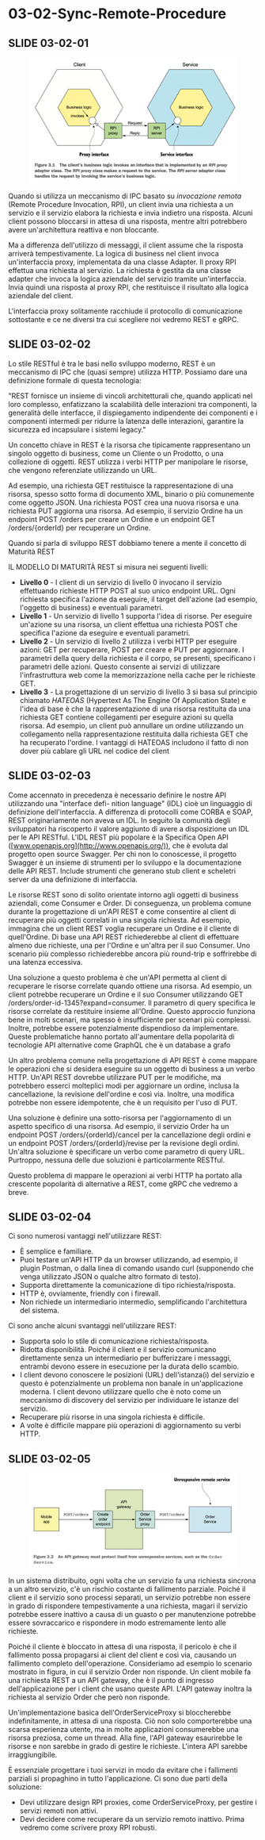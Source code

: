 # 03-02-Sync-Remote-Procedure

## SLIDE 03-02-01

<figure><img src="../.gitbook/assets/Screenshot 2023-08-18 alle 18.07.01.png" alt=""><figcaption></figcaption></figure>

Quando si utilizza un meccanismo di IPC basato su _invocazione remota_ (Remote Procedure Invocation, RPI), un client invia una richiesta a un servizio e il servizio elabora la richiesta e invia indietro una risposta. Alcuni client possono bloccarsi in attesa di una risposta, mentre altri potrebbero avere un'architettura reattiva e non bloccante.&#x20;

Ma a differenza dell'utilizzo di messaggi, il client assume che la risposta arriverà tempestivamente. La logica di business nel client invoca un'interfaccia proxy, implementata da una classe Adapter. Il proxy RPI effettua una richiesta al servizio. La richiesta è gestita da una classe adapter che invoca la logica aziendale del servizio tramite un'interfaccia. Invia quindi una risposta al proxy RPI, che restituisce il risultato alla logica aziendale del client.

L'interfaccia proxy solitamente racchiude il protocollo di comunicazione sottostante e ce ne diversi tra cui scegliere noi vedremo REST e gRPC.

## SLIDE 03-02-02

Lo stile RESTful è tra le basi nello sviluppo moderno, REST è un meccanismo di IPC che (quasi sempre) utilizza HTTP. Possiamo dare una definizione formale di questa tecnologia:&#x20;

"REST fornisce un insieme di vincoli architetturali che, quando applicati nel loro complesso, enfatizzano la scalabilità delle interazioni tra componenti, la generalità delle interfacce, il dispiegamento indipendente dei componenti e i componenti intermedi per ridurre la latenza delle interazioni, garantire la sicurezza ed incapsulare i sistemi legacy."&#x20;

Un concetto chiave in REST è la risorsa che tipicamente rappresentano un singolo oggetto di business, come un Cliente o un Prodotto, o una collezione di oggetti. REST utilizza i verbi HTTP per manipolare le risorse, che vengono referenziate utilizzando un URL.&#x20;

Ad esempio, una richiesta GET restituisce la rappresentazione di una risorsa, spesso sotto forma di documento XML, binario o più comunemente come oggetto JSON. Una richiesta POST crea una nuova risorsa e una richiesta PUT aggiorna una risorsa. Ad esempio, il servizio Ordine ha un endpoint POST /orders per creare un Ordine e un endpoint GET /orders/{orderId} per recuperare un Ordine.

Quando si parla di sviluppo REST dobbiamo tenere a mente il concetto di Maturità REST

IL MODELLO DI MATURITÀ REST si misura nei seguenti livelli:&#x20;

* **Livello 0** - I client di un servizio di livello 0 invocano il servizio effettuando richieste HTTP POST al suo unico endpoint URL. Ogni richiesta specifica l'azione da eseguire, il target dell'azione (ad esempio, l'oggetto di business) e eventuali parametri.&#x20;
* **Livello 1** - Un servizio di livello 1 supporta l'idea di risorse. Per eseguire un'azione su una risorsa, un client effettua una richiesta POST che specifica l'azione da eseguire e eventuali parametri.&#x20;
* **Livello 2** - Un servizio di livello 2 utilizza i verbi HTTP per eseguire azioni: GET per recuperare, POST per creare e PUT per aggiornare. I parametri della query della richiesta e il corpo, se presenti, specificano i parametri delle azioni. Questo consente ai servizi di utilizzare l'infrastruttura web come la memorizzazione nella cache per le richieste GET.&#x20;
* **Livello 3** - La progettazione di un servizio di livello 3 si basa sul principio chiamato _HATEOAS_ (Hypertext As The Engine Of Application State) e l'idea di base è che la rappresentazione di una risorsa restituita da una richiesta GET contiene collegamenti per eseguire azioni su quella risorsa. Ad esempio, un client può annullare un ordine utilizzando un collegamento nella rappresentazione restituita dalla richiesta GET che ha recuperato l'ordine. I vantaggi di HATEOAS includono il fatto di non dover più cablare gli URL nel codice del client

## SLIDE 03-02-03

Come accennato in precedenza è necessario definire le nostre API utilizzando una "interface defi- nition language" (IDL) cioè un linguaggio di definizione dell'interfaccia. A differenza di protocolli come CORBA e SOAP, REST originariamente non aveva un IDL. In seguito la comunità degli sviluppatori ha riscoperto il valore aggiunto di avere a disposizione un IDL per le API RESTful. L'IDL REST più popolare è la Specifica Open API ([www.openapis.org](http://www.openapis.org/)), che è evoluta dal progetto open source Swagger. Per chi non lo conoscesse, il progetto Swagger è un insieme di strumenti per lo sviluppo e la documentazione delle API REST. Include strumenti che generano stub client e scheletri server da una definizione di interfaccia.

Le risorse REST sono di solito orientate intorno agli oggetti di business aziendali, come Consumer e Order. Di conseguenza, un problema comune durante la progettazione di un'API REST è come consentire al client di recuperare più oggetti correlati in una singola richiesta. Ad esempio, immagina che un client REST voglia recuperare un Ordine e il cliente di quell'Ordine. Di base una API REST richiederebbe al client di effettuare almeno due richieste, una per l'Ordine e un'altra per il suo Consumer. Uno scenario più complesso richiederebbe ancora più round-trip e soffrirebbe di una latenza eccessiva.

Una soluzione a questo problema è che un'API permetta al client di recuperare le risorse correlate quando ottiene una risorsa. Ad esempio, un client potrebbe recuperare un Ordine e il suo Consumer utilizzando GET /orders/order-id-1345?expand=consumer. Il parametro di query specifica le risorse correlate da restituire insieme all'Ordine. Questo approccio funziona bene in molti scenari, ma spesso è insufficiente per scenari più complessi. Inoltre, potrebbe essere potenzialmente dispendioso da implementare. Queste problematiche hanno portato all'aumentare della popolarità di tecnologie API alternative come GraphQL che è un database a grafo

Un altro problema comune nella progettazione di API REST è come mappare le operazioni che si desidera eseguire su un oggetto di business a un verbo HTTP. Un'API REST dovrebbe utilizzare PUT per le modifiche, ma potrebbero esserci molteplici modi per aggiornare un ordine, inclusa la cancellazione, la revisione dell'ordine e così via. Inoltre, una modifica potrebbe non essere idempotente, che è un requisito per l'uso di PUT.&#x20;

Una soluzione è definire una sotto-risorsa per l'aggiornamento di un aspetto specifico di una risorsa. Ad esempio, il servizio Order ha un endpoint POST /orders/{orderId}/cancel per la cancellazione degli ordini e un endpoint POST /orders/{orderId}/revise per la revisione degli ordini. Un'altra soluzione è specificare un verbo come parametro di query URL. Purtroppo, nessuna delle due soluzioni è particolarmente RESTful.

Questo problema di mappare le operazioni ai verbi HTTP ha portato alla crescente popolarità di alternative a REST, come gRPC che vedremo a breve.&#x20;

## SLIDE 03-02-04

Ci sono numerosi vantaggi nell'utilizzare REST:

* È semplice e familiare.
* Puoi testare un'API HTTP da un browser utilizzando, ad esempio, il plugin Postman, o dalla linea di comando usando curl (supponendo che venga utilizzato JSON o qualche altro formato di testo).
* Supporta direttamente la comunicazione di tipo richiesta/risposta.
* HTTP è, ovviamente, friendly con i firewall.
* Non richiede un intermediario intermedio, semplificando l'architettura del sistema.

Ci sono anche alcuni svantaggi nell'utilizzare REST:

* Supporta solo lo stile di comunicazione richiesta/risposta.
* Ridotta disponibilità. Poiché il client e il servizio comunicano direttamente senza un intermediario per bufferizzare i messaggi, entrambi devono essere in esecuzione per la durata dello scambio.
* I client devono conoscere le posizioni (URL) dell'istanza(i) del servizio e questo è potenzialmente un problema non banale in un'applicazione moderna. I client devono utilizzare quello che è noto come un meccanismo di discovery del servizio per individuare le istanze del servizio.
* Recuperare più risorse in una singola richiesta è difficile.
* A volte è difficile mappare più operazioni di aggiornamento su verbi HTTP.

## SLIDE 03-02-05

<figure><img src="../.gitbook/assets/Screenshot 2023-08-19 alle 12.20.45.png" alt=""><figcaption></figcaption></figure>

In un sistema distribuito, ogni volta che un servizio fa una richiesta sincrona a un altro servizio, c'è un rischio costante di fallimento parziale. Poiché il client e il servizio sono processi separati, un servizio potrebbe non essere in grado di rispondere tempestivamente a una richiesta, magari il servizio potrebbe essere inattivo a causa di un guasto o per manutenzione potrebbe essere sovraccarico e rispondere in modo estremamente lento alle richieste.

Poiché il cliente è bloccato in attesa di una risposta, il pericolo è che il fallimento possa propagarsi ai client del client e così via, causando un fallimento completo dell'operazione. Consideriamo ad esempio lo scenario mostrato in figura, in cui il servizio Order non risponde. Un client mobile fa una richiesta REST a un API gateway, che è il punto di ingresso dell'applicazione per i client che usano queste API. L'API gateway inoltra la richiesta al servizio Order che però non risponde.

Un'implementazione basica dell'OrderServiceProxy si bloccherebbe indefinitamente, in attesa di una risposta. Ciò non solo comporterebbe una scarsa esperienza utente, ma in molte applicazioni consumerebbe una risorsa preziosa, come un thread. Alla fine, l'API gateway esaurirebbe le risorse e non sarebbe in grado di gestire le richieste. L'intera API sarebbe irraggiungibile.

È essenziale progettare i tuoi servizi in modo da evitare che i fallimenti parziali si propaghino in tutto l'applicazione. Ci sono due parti della soluzione:

* Devi utilizzare design RPI proxies, come OrderServiceProxy, per gestire i servizi remoti non attivi.
* Devi decidere come recuperare da un servizio remoto inattivo. Prima vedremo come scrivere proxy RPI robusti.
